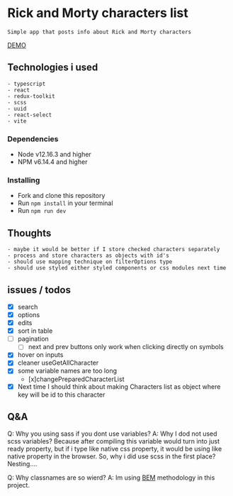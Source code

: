 # Rick and Morty characters list

    Simple app that posts info about Rick and Morty characters
[DEMO](https://mtctxd.github.io/rick-and-morty-character-table/)
## Technologies i used

    - typescript
    - react
    - redux-toolkit
    - scss
    - uuid
    - react-select
    - vite

### Dependencies

- Node v12.16.3 and higher
- NPM v6.14.4 and higher

### Installing

- Fork and clone this repository
- Run `npm install` in your terminal
- Run `npm run dev`

## Thoughts

    - maybe it would be better if I store checked characters separately
    - process and store characters as objects with id's
    - should use mapping technique on filterOptions type
    - should use styled either styled components or css modules next time

## issues / todos

- [x] search
- [x] options
- [x] edits
- [x] sort in table
- [ ] pagination
  - [ ] next and prev buttons only work when clicking directly on symbols
- [x] hover on inputs
- [x] cleaner useGetAllCharacter
- [x] some variable names are too long
  - [x]changePreparedCharacterList
- [x] Next time I should think about making Characters list as object where key will be id to this character

## Q&A

Q: Why you using sass if you dont use variables?
A: Why I dod not used scss variables? Because after compiling this variable would turn into just ready property, but if i type like native css property, it would be using like native property in the browser.
So, why i did use scss in the first place? Nesting....

Q: Why classnames are so wierd?
A: Im using [BEM](https://en.bem.info/methodology/) methodology in this project.
